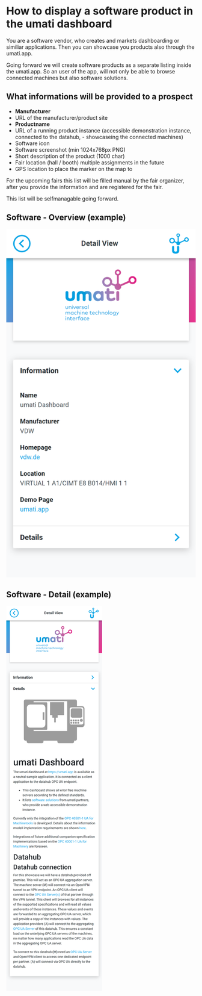 # How to display a software product in the umati dashboard

You are a software vendor, who creates and markets dashboarding or similiar applications.
Then you can showcase you products also through the umati.app.

Going forward we will create software products as a separate listing inside the umati.app.
So an user of the app, will not only be able to browse connected machines but also software solutions.

## What informations will be provided to a prospect

- **Manufacturer**
- URL of the manufacturer/product site
- **Productname**
- URL of a running product instance (accessible demonstration instance, connected to the datahub, - showcaseing the connected machines)
- Software icon
- Software screenshot (min 1024x768px PNG)
- Short description of the product (1000 char)
- Fair location (hall / booth) multiple assignments in the future
- GPS location to place the marker on the map to

For the upcoming fairs this list will be filled manual by the fair organizer, after you provide the information and are registered for the fair.

This list will be selfmanagable going forward.

## Software - Overview (example)

![Overview](../img/Software/Software-Overview.png "Software Overview")

## Software - Detail (example)

![Detail](../img/Software/Software-Detail.png "Software Detail")

